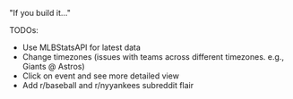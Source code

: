 "If you build it..."

TODOs:

- Use MLBStatsAPI for latest data
- Change timezones (issues with teams across different timezones. e.g., Giants @ Astros)
- Click on event and see more detailed view
- Add r/baseball and r/nyyankees subreddit flair
